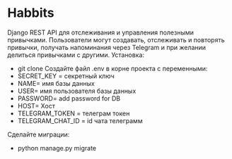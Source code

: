 # Habbits
Django REST API для отслеживания и управления полезными привычками. 
Пользователи могут создавать, отслеживать и повторять привычки, получать напоминания через Telegram и при желании делиться привычками с другими.
Установка:
- git clone 
Создайте файл .env в корне проекта с переменными:
- SECRET_KEY = секретный ключ
- NAME= имя базы данных
- USER= имя пользователя базы данных
- PASSWORD= add password for DB
- HOST= Хост
- TELEGRAM_TOKEN = телеграм токен
- TELEGRAM_CHAT_ID = id чата телеграмм

Сделайте миграции:
- python manage.py migrate


